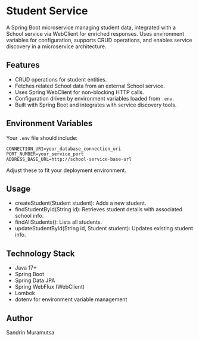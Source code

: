 # Student Service

A Spring Boot microservice managing student data, integrated with a School service via WebClient for enriched responses. Uses environment variables for configuration, supports CRUD operations, and enables service discovery in a microservice architecture.

## Features

- CRUD operations for student entities.
- Fetches related School data from an external School service.
- Uses Spring WebClient for non-blocking HTTP calls.
- Configuration driven by environment variables loaded from `.env`.
- Built with Spring Boot and integrates with service discovery tools.

## Environment Variables

Your `.env` file should include:

```env
CONNECTION_URI=your_database_connection_uri
PORT_NUMBER=your_service_port
ADDRESS_BASE_URL=http://school-service-base-url
```
Adjust these to fit your deployment environment.

## Usage

- createStudent(Student student): Adds a new student.
- findStudentById(String id): Retrieves student details with associated school info.
- findAllStudents(): Lists all students.
- updateStudentById(String id, Student student): Updates existing student info.

## Technology Stack
- Java 17+
- Spring Boot
- Spring Data JPA
- Spring WebFlux (WebClient)
- Lombok
- dotenv for environment variable management

## Author 
Sandrin Muramutsa

